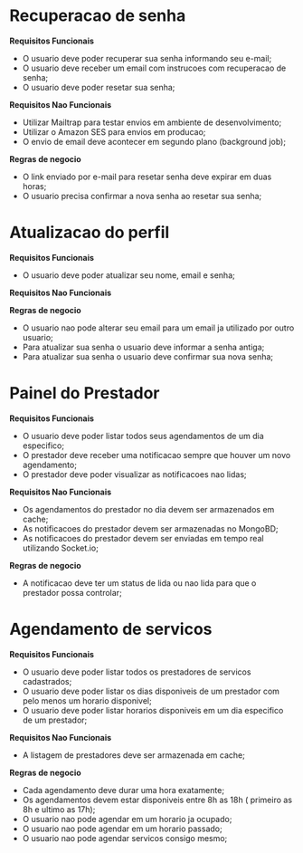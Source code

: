 # Recuperacao de senha

**Requisitos Funcionais**

- O usuario deve poder recuperar sua senha informando seu e-mail;
- O usuario deve receber um email com instrucoes com recuperacao de senha;
- O usuario deve poder resetar sua senha;

**Requisitos Nao Funcionais**

- Utilizar Mailtrap para testar envios em ambiente de desenvolvimento;
- Utilizar o Amazon SES para envios em producao;
- O envio de email deve acontecer em segundo plano (background job);


**Regras de negocio**

- O link enviado por e-mail para resetar senha deve expirar em duas horas;
- O usuario precisa confirmar a nova senha ao resetar sua senha;

# Atualizacao do perfil


**Requisitos Funcionais**

- O usuario deve poder atualizar seu nome, email e senha;

**Requisitos Nao Funcionais**


**Regras de negocio**

- O usuario nao pode alterar seu email para um email ja utilizado por outro usuario;
- Para atualizar sua senha o usuario deve informar a senha antiga;
- Para atualizar sua senha o usuario deve confirmar sua nova senha;

# Painel do Prestador

**Requisitos Funcionais**

- O usuario deve poder listar todos seus agendamentos de um dia especifico;
- O prestador deve receber uma notificacao sempre que houver um novo agendamento;
- O prestador deve poder visualizar as notificacoes nao lidas;

**Requisitos Nao Funcionais**

- Os agendamentos do prestador no dia devem ser armazenados em cache;
- As notificacoes do prestador devem ser armazenadas no MongoBD;
- As notificacoes do prestador devem ser enviadas em tempo real utilizando Socket.io;

**Regras de negocio**

- A notificacao deve ter um status de lida ou nao lida para que o prestador possa controlar;



# Agendamento de servicos

**Requisitos Funcionais**

- O usuario deve poder listar todos os prestadores de servicos cadastrados;
- O usuario deve poder listar os dias disponiveis de um prestador com pelo menos um horario disponivel;
- O usuario deve poder listar horarios disponiveis em um dia especifico de um prestador;

**Requisitos Nao Funcionais**

- A listagem de prestadores deve ser armazenada em cache;

**Regras de negocio**

- Cada agendamento deve durar uma hora exatamente;
- Os agendamentos devem estar disponiveis entre 8h as 18h ( primeiro as 8h e ultimo as 17h);
- O usuario nao pode agendar em um horario ja ocupado;
- O usuario nao pode agendar em um horario passado;
- O usuario nao pode agendar servicos consigo mesmo;
